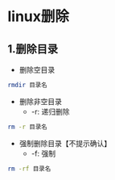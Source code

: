 # linux删除

## 1.删除目录

- 删除空目录

```bash
rmdir 目录名
```

- 删除非空目录
  - -r: 递归删除

```bash
rm -r 目录名
```

- 强制删除目录【不提示确认】
  - -f: 强制

```bash
rm -rf 目录名
```


